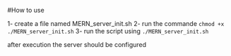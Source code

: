 #How to use

1- create a file named MERN_server_init.sh
2- run the commande `chmod +x ./MERN_server_init.sh`
3- run the script using `./MERN_server_init.sh`

after execution the server should be configured
